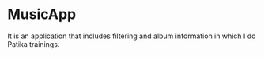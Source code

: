 # MusicApp
It is an application that includes filtering and album information in which I do Patika trainings.
